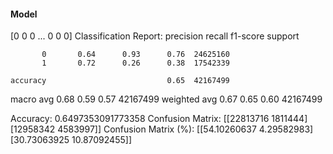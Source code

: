 #### Model
[0 0 0 ... 0 0 0]
Classification Report:
              precision    recall  f1-score   support

           0       0.64      0.93      0.76  24625160
           1       0.72      0.26      0.38  17542339

    accuracy                           0.65  42167499
   macro avg       0.68      0.59      0.57  42167499
weighted avg       0.67      0.65      0.60  42167499

Accuracy: 0.6497353091773358
Confusion Matrix:
[[22813716  1811444]
 [12958342  4583997]]
Confusion Matrix (%):
[[54.10260637  4.29582983]
 [30.73063925 10.87092455]]
